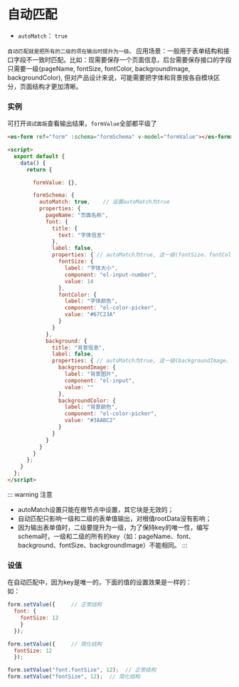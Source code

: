 # 自动匹配
- `autoMatch`： `true`

`自动匹配就是把所有的二级的项在输出时提升为一级。`
应用场景：一般用于表单结构和接口字段不一致时匹配。比如：现需要保存一个页面信息，后台需要保存接口的字段只需要一级{pageName, fontSize, fontColor, backgroundImage, backgroundColor), 但对产品设计来说，可能需要把字体和背景按各自模块区分，页面结构才更加清晰。

### 实例
可打开`调试面版`查看输出结果，`formValue`全部都平级了

<ClientOnly>
  <demo-block :open="true">

  ```html
  <es-form ref="form" :schema="formSchema" v-model="formValue"></es-form>

  <script>
    export default {
      data() {
        return {

          formValue: {},

          formSchema: {
            autoMatch: true,    // 设置autoMatch为true
            properties: {
              pageName: "页面名称",
              font: {
                title: {
                  text: "字体信息"
                },
                label: false,
                properties: { // autoMatch为true, 这一级(fontSize、fontColor)将提升
                  fontSize: {
                    label: "字体大小",
                    component: "el-input-number",
                    value: 14
                  },
                  fontColor: {
                    label: "字体颜色",
                    component: "el-color-picker",
                    value: "#67C23A"
                  }
                }
              },
              background: {
                title: "背景信息",
                label: false,
                properties: { // autoMatch为true, 这一级(backgroundImage、backgroundColor)将提升
                  backgroundImage: {
                    label: "背景图片",
                    component: "el-input",
                    value: ""
                  },
                  backgroundColor: {
                    label: "背景颜色",
                    component: "el-color-picker",
                    value: "#3AABC2"
                  }
                }
              }
            }
          }
        };
      }
    };
  </script>
  ```
  </demo-block>
</ClientOnly>

::: warning 注意
- autoMatch设置只能在根节点中设置，其它块是无效的；
- 自动匹配只影响一级和二级的表单值输出，对根值rootData没有影响；
- 因为输出表单值时，二级要提升为一级，为了保持key的唯一性，编写schema时，一级和二级的所有的key（如：pageName、font、background、fontSize、backgroundImage）不能相同。
:::

### 设值

在自动匹配中，因为key是唯一的，下面的值的设置效果是一样的：<br />
如：
```js
form.setValue({     // 正常结构
  font: {
    fontSize: 12
    }
  });

form.setValue({     // 简化结构
  fontSize: 12
  });

form.setValue("font.fontSize", 12);  // 正常结构
form.setValue("fontSize", 12);  // 简化结构
```
